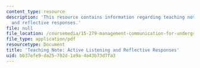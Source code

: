 ```yaml
---
content_type: resource
description: 'This resource contains information regarding teaching note: active listening
  and reflective responses.'
file: null
file_location: /coursemedia/15-279-management-communication-for-undergraduates-fall-2012/bb37efe9da25702d1a9a4a43b73d7fa3_MIT15_279F12_actveListng.pdf
file_type: application/pdf
resourcetype: Document
title: 'Teaching Note: Active Listening and Reflective Responses'
uid: bb37efe9-da25-702d-1a9a-4a43b73d7fa3
---
```

